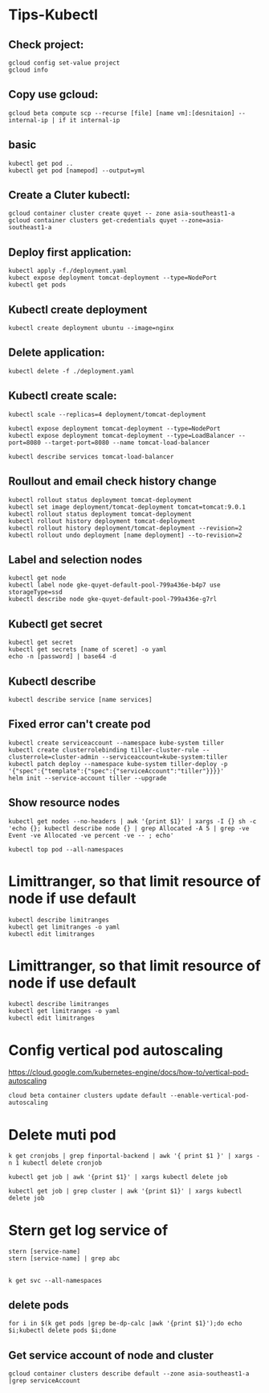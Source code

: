 # Tips-Kubectl
## Check project:
```
gcloud config set-value project
gcloud info
```
## Copy use gcloud:
```
gcloud beta compute scp --recurse [file] [name vm]:[desnitaion] --internal-ip | if it internal-ip
```
## basic
```
kubectl get pod ..
kubectl get pod [namepod] --output=yml
```
## Create a Cluter kubectl:
```
gcloud container cluster create quyet -- zone asia-southeast1-a
gcloud container clusters get-credentials quyet --zone=asia-southeast1-a
```
## Deploy first application:
```
kubectl apply -f./deployment.yaml
kubect expose deployment tomcat-deployment --type=NodePort
kubectl get pods
```
## Kubectl create deployment
```
kubectl create deployment ubuntu --image=nginx
```
## Delete application:
```
kubectl delete -f ./deployment.yaml
```
## Kubectl create scale:
```
kubectl scale --replicas=4 deployment/tomcat-deployment 
 
kubectl expose deployment tomcat-deployment --type=NodePort
kubectl expose deployment tomcat-deployment --type=LoadBalancer --port=8080 --target-port=8080 --name tomcat-load-balancer
 
kubectl describe services tomcat-load-balancer
```
## Roullout and email check history change
```
kubectl rollout status deployment tomcat-deployment
kubectl set image deployment/tomcat-deployment tomcat=tomcat:9.0.1
kubectl rollout status deployment tomcat-deployment
kubectl rollout history deployment tomcat-deployment
kubectl rollout history deployment/tomcat-deployment --revision=2
kubectl rollout undo deployment [name deployment] --to-revision=2
```
## Label and selection nodes
```
kubectl get node
kubectl label node gke-quyet-default-pool-799a436e-b4p7 use storageType=ssd
kubectl describe node gke-quyet-default-pool-799a436e-g7rl
```

## Kubectl get secret
```
kubectl get secret
kubectl get secrets [name of sceret] -o yaml
echo -n [password] | base64 -d
```

## Kubectl describe 
```
kubectl describe service [name services]
```

## Fixed error can't create pod
```
kubectl create serviceaccount --namespace kube-system tiller
kubectl create clusterrolebinding tiller-cluster-rule --clusterrole=cluster-admin --serviceaccount=kube-system:tiller
kubectl patch deploy --namespace kube-system tiller-deploy -p '{"spec":{"template":{"spec":{"serviceAccount":"tiller"}}}}'      
helm init --service-account tiller --upgrade
```
## Show resource nodes
```
kubectl get nodes --no-headers | awk '{print $1}' | xargs -I {} sh -c 'echo {}; kubectl describe node {} | grep Allocated -A 5 | grep -ve Event -ve Allocated -ve percent -ve -- ; echo'
```
```
kubectl top pod --all-namespaces
```
# Limittranger, so that limit resource of node if use default
```
kubectl describe limitranges
kubectl get limitranges -o yaml
kubectl edit limitranges
```

# Limittranger, so that limit resource of node if use default
```
kubectl describe limitranges
kubectl get limitranges -o yaml
kubectl edit limitranges
```
# Config vertical pod autoscaling 
https://cloud.google.com/kubernetes-engine/docs/how-to/vertical-pod-autoscaling

```
cloud beta container clusters update default --enable-vertical-pod-autoscaling
```
# Delete muti pod
```
k get cronjobs | grep finportal-backend | awk '{ print $1 }' | xargs -n 1 kubectl delete cronjob

kubectl get job | awk '{print $1}' | xargs kubectl delete job

kubectl get job | grep cluster | awk '{print $1}' | xargs kubectl delete job
```

# Stern get log service of
```
stern [service-name]
stern [service-name] | grep abc
```

##
```
k get svc --all-namespaces
```
## delete pods
```
for i in $(k get pods |grep be-dp-calc |awk '{print $1}');do echo $i;kubectl delete pods $i;done
```
## Get service account of node and cluster
```
gcloud container clusters describe default --zone asia-southeast1-a |grep serviceAccount

```
